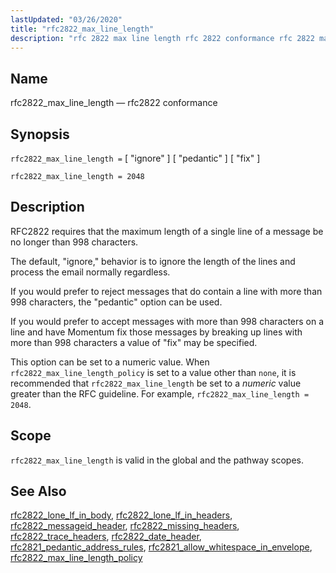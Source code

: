 ```yaml
---
lastUpdated: "03/26/2020"
title: "rfc2822_max_line_length"
description: "rfc 2822 max line length rfc 2822 conformance rfc 2822 max line length ignore pedantic fix rfc 2822 max line length 2048 RFC 2822 requires that the maximum length of a single line of a message be no longer than 998 characters The default ignore behavior is to ignore the..."
---
```


<a name="conf.ref.rfc2822_max_line_length"></a> 
## Name

rfc2822_max_line_length — rfc2822 conformance

## Synopsis

`rfc2822_max_line_length =` [ "ignore" ] [ "pedantic" ] [ "fix" ]

`rfc2822_max_line_length = 2048`

<a name="idp26131360"></a> 
## Description

RFC2822 requires that the maximum length of a single line of a message be no longer than 998 characters.

The default, "ignore," behavior is to ignore the length of the lines and process the email normally regardless.

If you would prefer to reject messages that do contain a line with more than 998 characters, the "pedantic" option can be used.

If you would prefer to accept messages with more than 998 characters on a line and have Momentum fix those messages by breaking up lines with more than 998 characters a value of "fix" may be specified.

This option can be set to a numeric value. When `rfc2822_max_line_length_policy` is set to a value other than `none`, it is recommended that `rfc2822_max_line_length` be set to a *numeric* value greater than the RFC guideline. For example, `rfc2822_max_line_length = 2048`.

<a name="idp26137904"></a> 
## Scope

`rfc2822_max_line_length` is valid in the global and the pathway scopes.

<a name="idp26140192"></a> 
## See Also

[rfc2822_lone_lf_in_body](/momentum/4/config/ref-rfc-2822-lone-lf-in-body), [rfc2822_lone_lf_in_headers](/momentum/4/config/ref-rfc-2822-lone-lf-in-headers), [rfc2822_messageid_header](/momentum/4/config/ref-rfc-2822-messageid-header), [rfc2822_missing_headers](/momentum/4/config/ref-rfc-2822-missing-headers), [rfc2822_trace_headers](/momentum/4/config/ref-rfc-2822-trace-headers), [rfc2822_date_header](/momentum/4/config/ref-rfc-2822-date-header), [rfc2821_pedantic_address_rules](/momentum/4/config/ref-rfc-2821-pedantic-address-rules), [rfc2821_allow_whitespace_in_envelope](/momentum/4/config/ref-rfc-2821-allow-whitespace-in-envelope), [rfc2822_max_line_length_policy](/momentum/4/config/ref-rfc-2822-max-line-length-policy)